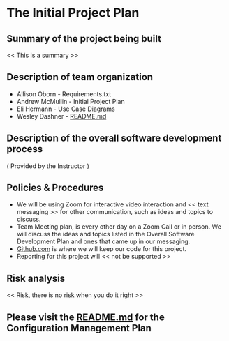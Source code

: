 # The Initial Project Plan

## Summary of the project being built
<< This is a summary >>

## Description of team organization
+ Allison Oborn - Requirements.txt
+ Andrew McMullin - Initial Project Plan
+ Eli Hermann - Use Case Diagrams
+ Wesley Dashner - [ README.md ](../README.md)

## Description of the overall software development process
( Provided by the Instructor )

## Policies & Procedures
+ We will be using Zoom for interactive video interaction and << text messaging >> for other communication, such as ideas and topics to discuss. 
+ Team Meeting plan, is every other day on a Zoom Call or in person. We will discuss the ideas and topics listed in the Overall Software Development Plan and ones that came up in our messaging.
+ [Github.com](https://github.com/allieoborn/BagelBunch) is where we will keep our code for this project.
+ Reporting for this project will << not be supported >>

## Risk analysis
<< Risk, there is no risk when you do it right >>

## Please visit the [README.md](../README.md) for the Configuration Management Plan
